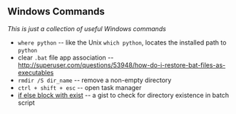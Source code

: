 Windows Commands
----------------

_This is just a collection of useful Windows commands_

* `where python` -- like the Unix `which python`, locates the installed path to `python`
* clear `.bat` file app association -- http://superuser.com/questions/53948/how-do-i-restore-bat-files-as-executables
* `rmdir /S dir_name` -- remove a non-empty directory
* `ctrl + shift + esc` -- open task manager
* [if else block with exist](https://gist.github.com/dnorton/eeed81c93dda9a82163a) -- a gist to check for directory existence in batch script
